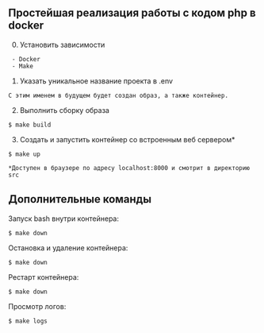 ## Простейшая реализация работы с кодом php в docker  

0. Установить зависимости
```
 - Docker  
 - Make  
```

1. Указать уникальное название проекта в .env
```
С этим именем в будущем будет создан образ, а также контейнер.  
```

2. Выполнить сборку образа
```
$ make build
```

3. Создать и запустить контейнер со встроенным веб сервером*  
```
$ make up
```

`*Доступен в браузере по адресу localhost:8000 и смотрит в директорию src`  


## Дополнительные команды  

Запуск bash внутри контейнера:  
```
$ make down
```

Остановка и удаление контейнера:  
```
$ make down
```

Рестарт контейнера:  
```
$ make down
```

Просмотр логов:  
```
$ make logs
```


